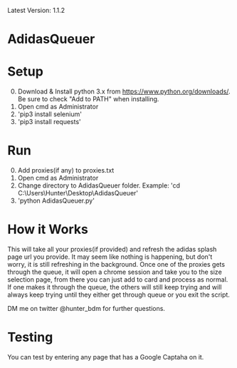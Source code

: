 Latest Version: 1.1.2

# AdidasQueuer

# Setup

0. Download & Install python 3.x from https://www.python.org/downloads/. Be sure to check "Add to PATH" when installing.
1. Open cmd as Administrator
2. 'pip3 install selenium'
3. 'pip3 install requests'

# Run

0. Add proxies(if any) to proxies.txt
1. Open cmd as Administrator
2. Change directory to AdidasQueuer folder. Example: 'cd C:\Users\Hunter\Desktop\AdidasQueuer'
3. 'python AdidasQueuer.py'

# How it Works
This will take all your proxies(if provided) and refresh the adidas splash page url you provide. It may seem like nothing is happening, but don't worry, it is still refreshing in the background. Once one of the proxies gets through the queue, it will open a chrome session and take you to the size selection page, from there you can just add to card and process as normal. If one makes it through the queue, the others will still keep trying and will always keep trying until they either get through queue or you exit the script.

DM me on twitter @hunter_bdm for further questions.

# Testing
You can test by entering any page that has a Google Captaha on it.
